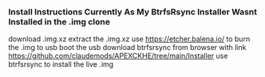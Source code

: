 ### Install Instructions Currently As My BtrfsRsync Installer Wasnt Installed in the .img clone
download .img.xz extract the .img.xz use https://etcher.balena.io/ to burn the .img to usb
boot the usb
download btrfsrsync from browser with link https://github.com/claudemods/APEXCKHE/tree/main/Installer 
use btrfsrsync to install the live .img
